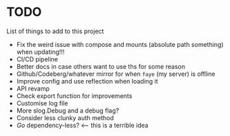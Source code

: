 # TODO
List of things to add to this project

* Fix the weird issue with compose and mounts (absolute path something) when updating!!!
* CI/CD pipeline
* Better docs in case others want to use ths for some reason
* Github/Codeberg/whatever mirror for when `faye` (my server) is offline
* Improve config and use reflection when loading it
* API revamp
* Check export function for improvements
* Customise log file
* More slog.Debug and a debug flag?
* Consider less clunky auth method
* *Go* dependency-less? <-- this is a terrible idea